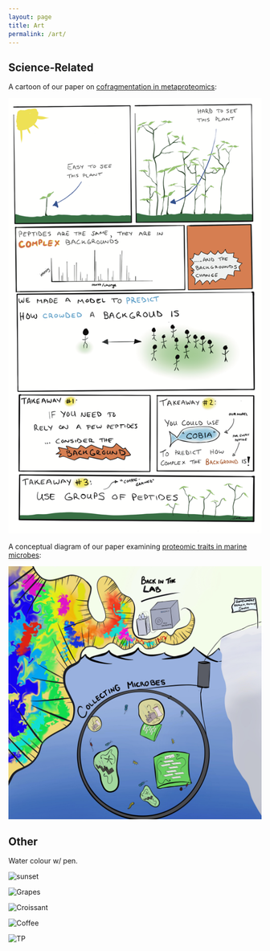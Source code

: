 ```yaml
---
layout: page
title: Art
permalink: /art/
---
```


## Science-Related

A cartoon of our paper on [cofragmentation in metaproteomics](https://pubs.acs.org/doi/abs/10.1021/acs.jproteome.9b00144):

![Cofragmentation](/images/cobia-sci-comic.png)

A conceptual diagram of our paper examining [proteomic traits in marine microbes](https://www.nature.com/articles/s41396-021-01084-9):

![Metaproteomic_hippie](/images/meta_hippie.jpg)

## Other

Water colour w/ pen.

![sunset](/images/IMG_6260.png)

![Grapes](/images/grapes.png)

![Croissant](/images/croissant.png)

![Coffee](/images/coffee.png)

![TP](/images/tp.png)
